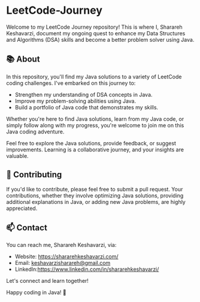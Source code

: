 # LeetCode-Journey


Welcome to my LeetCode Journey repository! This is where I, Sharareh Keshavarzi, document my ongoing quest to enhance my Data Structures and Algorithms (DSA) skills and become a better problem solver using Java.

## 📚 About

In this repository, you'll find my Java solutions to a variety of LeetCode coding challenges. I've embarked on this journey to:

- Strengthen my understanding of DSA concepts in Java.
- Improve my problem-solving abilities using Java.
- Build a portfolio of Java code that demonstrates my skills.

Whether you're here to find Java solutions, learn from my Java code, or simply follow along with my progress, you're welcome to join me on this Java coding adventure.


Feel free to explore the Java solutions, provide feedback, or suggest improvements. Learning is a collaborative journey, and your insights are valuable.


## 🤝 Contributing

If you'd like to contribute, please feel free to submit a pull request. Your contributions, whether they involve optimizing Java solutions, providing additional explanations in Java, or adding new Java problems, are highly appreciated.

## 📫 Contact

You can reach me, Sharareh Keshavarzi, via:

- Website: https://shararehkeshavarzi.com/
- Email: keshavarzisharareh@gmail.com
- LinkedIn:https://www.linkedin.com/in/shararehkeshavarzi/

Let's connect and learn together!

Happy coding in Java! 🙌

